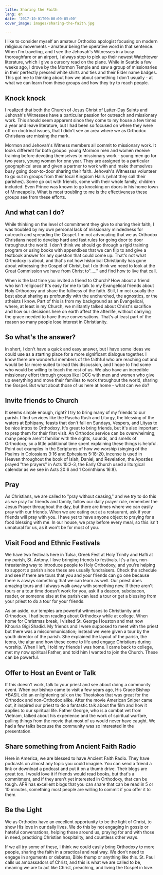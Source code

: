 ```yaml
---
title: Sharing the Faith
lang: en
date: '2017-10-01T00:00:00-05:00'
cover_image: images/sharing-the-faith.jpg

---
```

I like to consider myself an amateur Orthodox apologist focusing on modern religious movements - amateur being the operative word in that sentence. When I'm traveling, and I see the Jehovah's Witnesses in a busy thoroughfare or an airport, I always stop to pick up their newest Watchtower literature, which I give a cursory read on the plane. While in Seattle a few weeks ago, I drove by the Mormon Temple and saw a group of missionaries in their perfectly pressed white shirts and ties and their Elder name badges. This got me to thinking about how we about something I don't usually - at what we can learn from these groups and how they try to reach people.

## Knock knock

I realized that both the Church of Jesus Christ of Latter-Day Saints and Jehovah's Witnesses have a particular passion for outreach and missionary work. This should seem apparent since they come to my house a few times a year and leave literature, but I had been so focused on where they were off on doctrinal issues, that I didn't see an area where we as Orthodox Christians are missing the mark.

Mormon and Jehovah's Witness members all commit to missionary work. It looks different for both groups: young Mormon men and women receive training before devoting themselves to missionary work - young men go for two years, young women for one year. They are assigned to a particular geographical area and given a partner to work with and make themselves busy going door-to-door sharing their faith. Jehovah's Witnesses volunteer to go out in groups from their local Kingdom Halls (what they call their parishes). Some go out with friends, some with their whole family, children included. Even Prince was known to go knocking on doors in his home town of Minneapolis. What is most troubling to me is the effectiveness these groups see from these efforts.

## And what can I do?

While thinking on the level of commitment they give to sharing their faith, I was troubled by my own personal lack of missionary mindedness for outreach and spreading the Gospel. I'm not advocating that we as Orthodox Christians need to develop hard and fast rules for going door to door throughout the world. I don't think we should go through a rigid training program or using books with appendixes that we can flip to and give a textbook answer for any question that could come up. That's not what Orthodoxy is about, and that's not how historical Christianity has gone about witnessing the Gospel of Christ, but I do think we need to look at the Great Commission we have from Christ to"….." and find how to live that call.

When is the last time you invited a friend to Church? How about a friend who isn't religious? It's easy for me to talk to my Evangelical friends about Holy Orthodoxy and share the fullness of the faith. Still, I'm not usually the best about sharing as profoundly with the unchurched, the agnostics, or the atheists I know. Part of this is from my background as an Evangelical, where, at least in my Church, we militantly talked about Christ's sacrifice and how our decisions here on earth affect the afterlife, without carrying the grace needed to have those conversations. That's at least part of the reason so many people lose interest in Christianity.

## So what's the answer?

In short, I don't have a quick and easy answer, but I have some ideas we could use as a starting place for a more significant dialogue together. I know there are wonderful members of the faithful who are reaching out and would be far more suited to lead this discussion, and I hope to find some who would be willing to teach the rest of us. We also have an incredible missionary effort through groups like IOCC with men and women who give up everything and move their families to work throughout the world, sharing the Gospel. But what about those of us here at home - what can we do?

## Invite friends to Church

It seems simple enough, right? I try to bring many of my friends to our parish. I find services like the Pascha Rush and Liturgy, the blessing of the waters at Ephipany, feasts that don't fall on Sundays, Vespers, and Lityas to be nice intros to Orthodoxy. It's great to bring friends, but it's also important to prep them for their first visit. An Orthodox service can be overwhelming; many people aren't familiar with the sights, sounds, and smells of Orthodoxy, so a little additional time spent explaining these things is helpful. Point out examples in the Scriptures of how we worship (singing of the Psalms in Colossians 3:16 and Ephesians 5:18-20, incense is used in Heaven throughout the book of Isiah, Daniel, and Revelation, the Apostles prayed "the prayers" in Acts 10:2-3, the Early Church used a liturgical calendar as we see in Acts 20:6 and 1 Corinthians 16:8).

## Pray

As Christians, we are called to "pray without ceasing," and we try to do this as we pray for friends and family, follow our daily prayer rule, remember the Jesus Prayer throughout the day, but there are times where we can easily pray with our friends. When we are eating out at a restaurant, ask if your friends will pray with you. I have yet to have anyone object to praying for a food blessing with me. In our house, we pray before every meal, so this isn't unnatural for us, as it won't be for most of you.

## Visit Food and Ethnic Festivals

We have two festivals here in Tulsa, Greek Fest at Holy Trinity and Hafli at my parish, St. Antony. I love bringing friends to festivals. It's a fun, non-threatening way to introduce people to Holy Orthodoxy, and you're helping to support a parish since these are usually fundraisers. Check the schedule and see if there are tours that you and your friends can go one because there is always something that we can learn as well. Our priest does amazing tours and I always walk away with something new. If there aren't tours or a tour time doesn't work for you, ask if a deacon, subdeacon, reader, or someone else at the parish can lead a tour or get a blessing from your priest to do a tour for your friends.

As an aside, our temples are powerful witnesses to Christianity and Orthodoxy. I had been reading about Orthodoxy while at college. When home for Christmas break, I visited St. George Houston and met now Khouria Gigi Shadid. My friends and I were supposed to meet with the priest but there was a miscommunication; instead we were given a tour by the youth director of the parish. She explained the layout of the parish, the icons, the altar and how these come to life and engage Christians during worship. When I left, I told my friends I was home. I came back to college, met my now spiritual Father, and told him I wanted to join the Church. These can be powerful.

## Offer to Host an Event or Talk

If this doesn't work, talk to your priest and see about doing a community event. When our bishop came to visit a few years ago, His Grace Bishop +BASIL did an enlightening talk on the Theotokos that was great for the Orthodox and non-Orthodox alike. After the movie American Sniper came out, it inspired our priest to do a fantastic talk about the film and how it applies to our spiritual life. Father George, who is a combat vet from Vietnam, talked about his experience and the work of spiritual warfare, pulling things from the movie that most of us would never have caught. We had a few talks because the community was so interested in the presentation.

## Share something from Ancient Faith Radio

Here in America, we are blessed to have Ancient Faith Radio. They have podcasts on almost any topic you could imagine. You can send a friend a link or download a podcast and put it on a thumb drive. Their blogs are great too. I would love it if friends would read books, but that's a commitment, and if they aren't yet interested in Orthodoxy, that can be tough. AFR has excellent blogs that you can share that can be read in 5 or 10 minutes, something most people are willing to commit if you offer it to them.

## Be the Light

We as Orthodox have an excellent opportunity to be the light of Christ, to show His love in our daily lives. We do this by not engaging in gossip or hateful conversations, helping those around us, praying for and with those in need, practicing Christian hospitality, and countless other ways.

If we all try some of these, I think we could easily bring Orthodoxy to more people, sharing the faith in a practical and real way. We don't need to engage in arguments or debates, Bible thump or anything like this. St. Paul calls us ambassadors of Christ, and this is what we are called to be, meaning we are to act like Christ, preaching, and living the Gospel in love.
